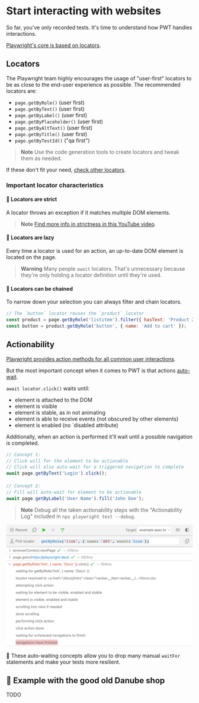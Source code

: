 # Start interacting with websites

So far, you've only recorded tests. It's time to understand how PWT handles interactions.

[Playwright's core is based on locators](https://playwright.dev/docs/locators).

## Locators

The Playwright team highly encourages the usage of "user-first" locators to be as close to the end-user experience as possible. The recommended locators are:

- `page.getByRole()` (user first)
- `page.getByText()` (user first)
- `page.getByLabel()` (user first)
- `page.getByPlaceholder()` (user first)
- `page.getByAltText()` (user first)
- `page.getByTitle()` (user first)
- `page.getByTestId()` ("qa first")

> **Note**
> Use the code generation tools to create locators and tweak them as needed.

If these don't fit your need, [check other locators](https://playwright.dev/docs/other-locators).

### Important locator characteristics

#### 🌟 Locators are strict

A locator throws an exception if it matches multiple DOM elements.

> **Note**
> [Find more info in strictness in this YouTube video](https://www.youtube.com/watch?v=SMFuzmxxy8o&list=PLMZDRUOi3a8NtMq3PUS5iJc2pee38rurc).

#### 🌟 Locators are lazy

Every time a locator is used for an action, an up-to-date DOM element is located on the page.

> **Warning**
> Many people `await` locators. That's unnecessary because they're only holding a locator definition until they're used.

#### 🌟 Locators can be chained

To narrow down your selection you can always filter and chain locators.

```javascript
// The `button` locator reuses the `product` locator
const product = page.getByRole('listitem').filter({ hasText: 'Product 2' });
const button = product.getByRole('button', { name: 'Add to cart' });
```

## Actionability

[Playwright provides action methods for all common user interactions](https://playwright.dev/docs/input).

But the most important concept when it comes to PWT is that actions [auto-wait](https://playwright.dev/docs/actionability).

`await locator.click()` waits until:

- element is attached to the DOM
- element is visible
- element is stable, as in not animating
- element is able to receive events (not obscured by other elements)
- element is enabled (no `disabled attribute)

Additionally, when an action is performed it'll wait until a possible navigation is completed.

```javascript
// Concept 1:
// Click will for the element to be actionable
// Click will also auto-wait for a triggered navigation to complete
await page.getByText('Login').click();

// Concept 2:
// Fill will auto-wait for element to be actionable
await page.getByLabel('User Name').fill('John Doe');
```

> **Note**
> Debug all the taken actionability steps with the "Actionability Log" included in `npx playwright test --debug`.

![Actionability log](../../assets/02-01-actionability-log.png)

🌟 These auto-waiting concepts allow you to drop many manual `waitFor` statements and make your tests more resilient.

## 💪 Example with the good old Danube shop

TODO
